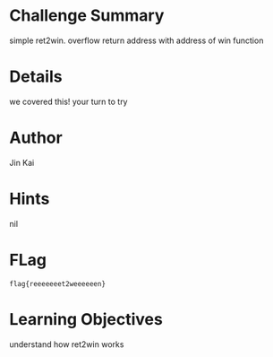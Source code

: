 # Challenge Summary

simple ret2win. overflow return address with address of win function

# Details

we covered this! your turn to try

# Author

Jin Kai

# Hints

nil

# FLag

`flag{reeeeeeet2weeeeeen}`

# Learning Objectives

understand how ret2win works

